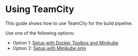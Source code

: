 # Using TeamCity

This guide shows how to use TeamCity for the build pipeline.

Use one of the following options:

- Option 1: [Setup with Docker Toolbox and Minikube](setup-docker-toolbox-minikube.md)
- Option 2: [Setup with Minikube only](setup-minikube.md)
